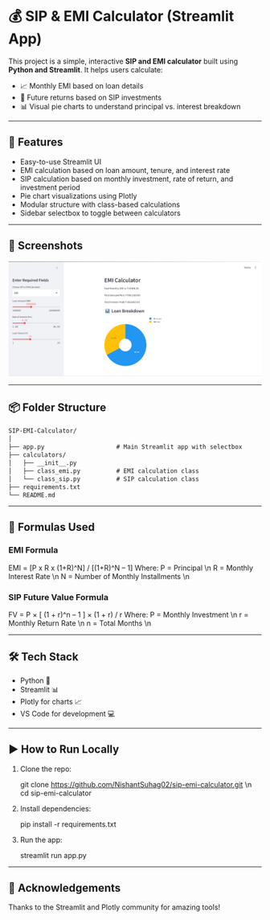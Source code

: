 # 💰 SIP & EMI Calculator (Streamlit App)

This project is a simple, interactive **SIP and EMI calculator** built using **Python and Streamlit**. It helps users calculate:

- 📈 Monthly EMI based on loan details  
- 💸 Future returns based on SIP investments  
- 📊 Visual pie charts to understand principal vs. interest breakdown

---

## 🚀 Features

- Easy-to-use Streamlit UI
- EMI calculation based on loan amount, tenure, and interest rate
- SIP calculation based on monthly investment, rate of return, and investment period
- Pie chart visualizations using Plotly
- Modular structure with class-based calculations
- Sidebar selectbox to toggle between calculators

---

## 📸 Screenshots

![Homepage](static/app-screenshot.png)

---

## 📦 Folder Structure

```
SIP-EMI-Calculator/
│
├── app.py                    # Main Streamlit app with selectbox
├── calculators/
│   ├── __init__.py
│   ├── class_emi.py          # EMI calculation class
│   └── class_sip.py          # SIP calculation class
├── requirements.txt
└── README.md
```

---

## 🧮 Formulas Used

### EMI Formula

EMI = [P x R x (1+R)^N] / [(1+R)^N – 1]
Where:
P = Principal \n
R = Monthly Interest Rate \n
N = Number of Monthly Installments \n

### SIP Future Value Formula

FV = P × [ (1 + r)^n – 1 ] × (1 + r) / r
Where:
P = Monthly Investment \n
r = Monthly Return Rate \n
n = Total Months \n

---

## 🛠️ Tech Stack

- Python 🐍  
- Streamlit 📊  
- Plotly for charts 📈  
- VS Code for development 💻  

---

## ▶️ How to Run Locally

1. Clone the repo:

    git clone https://github.com/NishantSuhag02/sip-emi-calculator.git \n
    cd sip-emi-calculator

2. Install dependencies:

    pip install -r requirements.txt

3. Run the app:

    streamlit run app.py

---


## 🙌 Acknowledgements

Thanks to the Streamlit and Plotly community for amazing tools!

